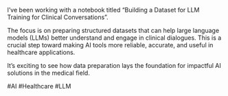 

I’ve been working with a notebook titled “Building a Dataset for LLM Training for Clinical Conversations”.

The focus is on preparing structured datasets that can help large language models (LLMs) better understand and engage in clinical dialogues. This is a crucial step toward making AI tools more reliable, accurate, and useful in healthcare applications.

It’s exciting to see how data preparation lays the foundation for impactful AI solutions in the medical field.

#AI #Healthcare #LLM  


